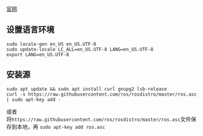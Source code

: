 [官网](https://index.ros.org/doc/ros2/)

## 设置语言环境

~~~
sudo locale-gen en_US en_US.UTF-8
sudo update-locale LC_ALL=en_US.UTF-8 LANG=en_US.UTF-8
export LANG=en_US.UTF-8
~~~  

## 安装源  

~~~
sudo apt update && sudo apt install curl gnupg2 lsb-release
curl -s https://raw.githubusercontent.com/ros/rosdistro/master/ros.asc | sudo apt-key add -
~~~  

或者  
将`https://raw.githubusercontent.com/ros/rosdistro/master/ros.asc`文件保存到本地，再 `sudo apt-key add ros.asc`